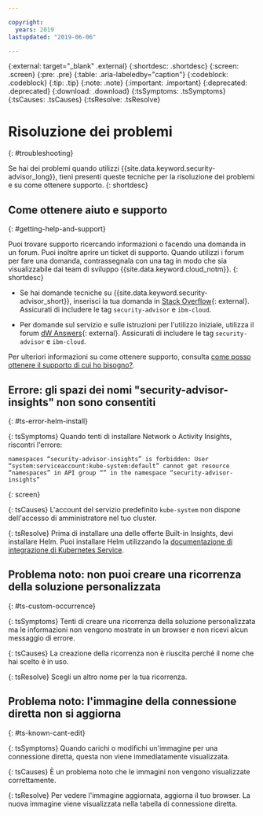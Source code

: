 ```yaml
---

copyright:
  years: 2019
lastupdated: "2019-06-06"

---
```


{:external: target="_blank" .external}
{:shortdesc: .shortdesc}
{:screen: .screen}
{:pre: .pre}
{:table: .aria-labeledby="caption"}
{:codeblock: .codeblock}
{:tip: .tip}
{:note: .note}
{:important: .important}
{:deprecated: .deprecated}
{:download: .download}
{:tsSymptoms: .tsSymptoms}
{:tsCauses: .tsCauses}
{:tsResolve: .tsResolve}

# Risoluzione dei problemi
{: #troubleshooting}

Se hai dei problemi quando utilizzi {{site.data.keyword.security-advisor_long}}, tieni presenti queste tecniche per la risoluzione dei problemi e su come ottenere supporto.
{: shortdesc}


## Come ottenere aiuto e supporto
{: #getting-help-and-support}



Puoi trovare supporto ricercando informazioni o facendo una domanda in un forum. Puoi inoltre aprire un ticket di supporto. Quando utilizzi i forum per fare una domanda, contrassegnala con una tag in modo che sia visualizzabile dai team di sviluppo {{site.data.keyword.cloud_notm}}.
{: shortdesc}

  * Se hai domande tecniche su {{site.data.keyword.security-advisor_short}}, inserisci la tua domanda in [Stack Overflow](https://stackoverflow.com/){: external}. Assicurati di includere le tag `security-advisor` e `ibm-cloud`.

  * Per domande sul servizio e sulle istruzioni per l'utilizzo iniziale, utilizza il forum [dW Answers](https://developer.ibm.com/){: external}. Assicurati di includere le tag `security-advisor` e `ibm-cloud`.


Per ulteriori informazioni su come ottenere supporto, consulta [come posso ottenere il supporto di cui ho bisogno?](/docs/get-support?topic=get-support-getting-customer-support#getting-customer-support).


## Errore: gli spazi dei nomi "security-advisor-insights" non sono consentiti
{: #ts-error-helm-install}

{: tsSymptoms}
Quando tenti di installare Network o Activity Insights, riscontri l'errore:

```
namespaces “security-advisor-insights” is forbidden: User “system:serviceaccount:kube-system:default” cannot get resource “namespaces” in API group “” in the namespace “security-advisor-insights”
```
{: screen}

{: tsCauses}
L'account del servizio predefinito `kube-system` non dispone dell'accesso di amministratore nel tuo cluster.

{: tsResolve}
Prima di installare una delle offerte Built-in Insights, devi installare Helm. Puoi installare Helm utilizzando la [documentazione di integrazione di Kubernetes Service](/docs/containers?topic=containers-helm).


## Problema noto: non puoi creare una ricorrenza della soluzione personalizzata
{: #ts-custom-occurrence}

{: tsSymptoms}
Tenti di creare una ricorrenza della soluzione personalizzata ma le informazioni non vengono mostrate in un browser e non ricevi alcun messaggio di errore.

{: tsCauses}
La creazione della ricorrenza non è riuscita perché il nome che hai scelto è in uso.

{: tsResolve}
Scegli un altro nome per la tua ricorrenza.

## Problema noto: l'immagine della connessione diretta non si aggiorna
{: #ts-known-cant-edit}

{: tsSymptoms}
Quando carichi o modifichi un'immagine per una connessione diretta, questa non viene immediatamente visualizzata.

{: tsCauses}
È un problema noto che le immagini non vengono visualizzate correttamente.

{: tsResolve}
Per vedere l'immagine aggiornata, aggiorna il tuo browser. La nuova immagine viene visualizzata nella tabella di connessione diretta.

